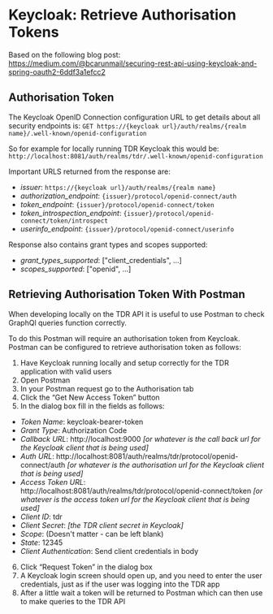 # Keycloak: Retrieve Authorisation Tokens

Based on the following blog post: https://medium.com/@bcarunmail/securing-rest-api-using-keycloak-and-spring-oauth2-6ddf3a1efcc2

## Authorisation Token 

The Keycloak OpenID Connection configuration URL to get details about all security endpoints is: 
`GET https://{keycloak url}/auth/realms/{realm name}/.well-known/openid-configuration`

So for example for locally running TDR Keycloak this would be: `http://localhost:8081/auth/realms/tdr/.well-known/openid-configuration`

Important URLS returned from the response are:
* *issuer*: `https://{keycloak url}/auth/realms/{realm name}`
* *authorization_endpoint*: `{issuer}/protocol/openid-connect/auth`
* *token_endpoint*: `{issuer}/protocol/openid-connect/token`
* *token_introspection_endpoint*: `{issuer}/protocol/openid-connect/token/introspect`
* *userinfo_endpoint*: `{issuer}/protocol/openid-connect/userinfo`
 
Response also contains grant types and scopes supported:
* *grant_types_supported*: ["client_credentials", …]
* *scopes_supported*: ["openid", …]

## Retrieving Authorisation Token With Postman

When developing locally on the TDR API it is useful to use Postman to check GraphQl queries function correctly.

To do this Postman will require an authorisation token from Keycloak. Postman can be configured to retrieve authorisation token as follows:

1. Have Keycloak running locally and setup correctly for the TDR application with valid users
2. Open Postman
3. In your Postman request go to the Authorisation tab
4. Click the “Get New Access Token” button
5. In the dialog box fill in the fields as follows:

 * *Token Name*: keycloak-bearer-token
 * *Grant Type*: Authorization Code
 * *Callback URL*: http://localhost:9000 *[or whatever is the call back url for the Keycloak client that is being used]*
 * *Auth URL*: http://localhost:8081/auth/realms/tdr/protocol/openid-connect/auth *[or whatever is the authorisation url for the Keycloak client that is being used]*
 * *Access Token URL*: http://localhost:8081/auth/realms/tdr/protocol/openid-connect/token *[or whatever is the access token url for the Keycloak client that is being used]*
 * *Client ID*: tdr
 * *Client Secret*: *[the TDR client secret in Keycloak]*
 * *Scope*: (Doesn't matter - can be left blank)
 * *State*: 12345
 * *Client Authentication*: Send client credentials in body
 
6. Click “Request Token” in the dialog box
7. A Keycloak login screen should open up, and you need to enter the user credentials, just as if the user was logging into the TDR app
8. After a little wait a token will be returned to Postman which can then use to make queries to the TDR API
